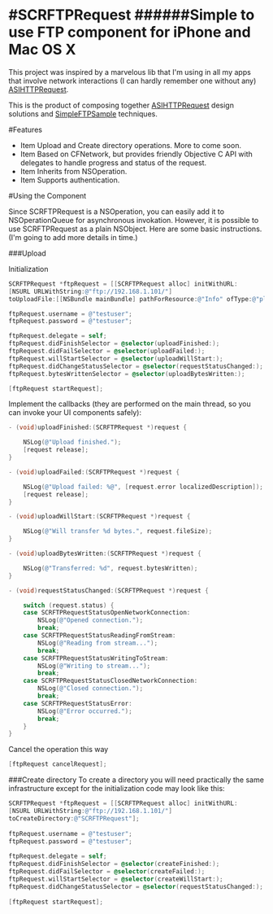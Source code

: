 #SCRFTPRequest
######Simple to use FTP component for iPhone and Mac OS X
=============
This project was inspired by a marvelous lib that I'm using in all my apps that involve network interactions (I can hardly remember one without any) [ASIHTTPRequest](https://github.com/pokeb/asi-http-request).

This is the product of composing together [ASIHTTPRequest](https://github.com/pokeb/asi-http-request) design solutions and [SimpleFTPSample](http://developer.apple.com/library/ios/#samplecode/SimpleFTPSample/Introduction/Intro.html) techniques.

#Features
* Item Upload and Create directory operations. More to come soon. 
* Item Based on CFNetwork, but provides friendly Objective C API with delegates to handle progress and status of the request. 
* Item Inherits from NSOperation. 
* Item Supports authentication. 

#Using the Component

Since SCRFTPRequest is a NSOperation, you can easily add it to NSOperationQueue for asynchronous invokation. However, it is possible to use SCRFTPRequest as a plain NSObject. Here are some basic instructions. (I'm going to add more details in time.)

###Upload

Initialization

```objective-c
SCRFTPRequest *ftpRequest = [[SCRFTPRequest alloc] initWithURL: 
[NSURL URLWithString:@"ftp://192.168.1.101/"] 
toUploadFile:[[NSBundle mainBundle] pathForResource:@"Info" ofType:@"plist"]];

ftpRequest.username = @"testuser"; 
ftpRequest.password = @"testuser"; 

ftpRequest.delegate = self; 
ftpRequest.didFinishSelector = @selector(uploadFinished:); 
ftpRequest.didFailSelector = @selector(uploadFailed:); 
ftpRequest.willStartSelector = @selector(uploadWillStart:); 
ftpRequest.didChangeStatusSelector = @selector(requestStatusChanged:); 
ftpRequest.bytesWrittenSelector = @selector(uploadBytesWritten:); 

[ftpRequest startRequest];
```

Implement the callbacks (they are performed on the main thread, so you can invoke your UI components safely):

```objective-c
- (void)uploadFinished:(SCRFTPRequest *)request { 

	NSLog(@"Upload finished."); 
	[request release]; 
}

- (void)uploadFailed:(SCRFTPRequest *)request {

	NSLog(@"Upload failed: %@", [request.error localizedDescription]); 
	[request release]; 
}

- (void)uploadWillStart:(SCRFTPRequest *)request { 

	NSLog(@"Will transfer %d bytes.", request.fileSize); 
}

- (void)uploadBytesWritten:(SCRFTPRequest *)request { 

	NSLog(@"Transferred: %d", request.bytesWritten); 
}

- (void)requestStatusChanged:(SCRFTPRequest *)request {

	switch (request.status) { 
	case SCRFTPRequestStatusOpenNetworkConnection: 
		NSLog(@"Opened connection."); 
		break; 
	case SCRFTPRequestStatusReadingFromStream: 
		NSLog(@"Reading from stream..."); 
		break; 
	case SCRFTPRequestStatusWritingToStream: 
		NSLog(@"Writing to stream..."); 
		break; 
	case SCRFTPRequestStatusClosedNetworkConnection: 
		NSLog(@"Closed connection."); 
		break; 
	case SCRFTPRequestStatusError: 
		NSLog(@"Error occurred."); 
		break; 
	} 
}
```
Cancel the operation this way

```objective-c
[ftpRequest cancelRequest];
```

###Create directory
To create a directory you will need practically the same infrastructure except for the initialization code may look like this:

```objective-c
SCRFTPRequest *ftpRequest = [[SCRFTPRequest alloc] initWithURL:
[NSURL URLWithString:@"ftp://192.168.1.101/"]
toCreateDirectory:@"SCRFTPRequest"];
  
ftpRequest.username = @"testuser";
ftpRequest.password = @"testuser";
	
ftpRequest.delegate = self;
ftpRequest.didFinishSelector = @selector(createFinished:);
ftpRequest.didFailSelector = @selector(createFailed:);
ftpRequest.willStartSelector = @selector(createWillStart:);
ftpRequest.didChangeStatusSelector = @selector(requestStatusChanged:);
	
[ftpRequest startRequest];
```